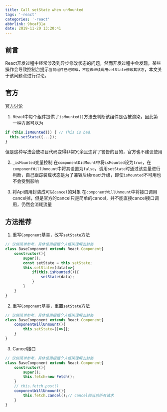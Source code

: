 ```yaml
---
title: Call setState when unMounted
tags: '-react'
categories: '-react'
abbrlink: 9bcaf31a
date: 2019-11-20 13:20:41
---
```

## 前言
React开发过程中经常涉及到异步修改状态的问题，然而开发过程中会发现，某些操作会导致控制台提示`当前组件已经卸载，不应该继续调用setState修改其状态`，本文关于该问题点进行讨论。

## 官方
[官方讨论](https://reactjs.org/blog/2015/12/16/ismounted-antipattern.html)

1. React中每个组件提供了`isMounted()`方法去判断该组件是否被渲染，因此第一种方案可以为
```typescript
if (this.isMounted()) { // This is bad.
  this.setState({...});
}
```
但是这种写法会使项目代码变得非常冗余且违背了警告的目的，官方也不建议使用

2. `_isMounted`变量控制
在`componentDidMount`中将`isMounted`设为`true`，在`componentWillUnmount`中将其设置为`false`，调用`setState`时通过该变量进行判断，自己跟踪装载状态是为了兼容后续react升级，即使`isMounted`不可用也不会受到影响

3. 将Api调用封装成可以`cancel`的对象
在`componentWillUnmount`中将接口调用cancel掉，但是官方的cancel只是简单的cancel，并不能直接cancel接口调用，仍然会消耗流量

## 方法推荐
1. 重写`Component`基类，改写`setState`方法
```typescript
// 仅供简单参考，具体使用根据个人框架理解去封装
class BaseComponent extends React.Component{
    constructor(){
        super();
        const setState = this.setState;
        this.setState=(data)=>{
            if(this.isMounted()){
                setState(data);
            }
        }
    }
}
```

2. 重写`Component`基类，重置`setState`方法
```typescript
// 仅供简单参考，具体使用根据个人框架理解去封装
class BaseComponent extends React.Component{
    componentWillUnmount(){
        this.setState=()=>{};
    }
}
```

3. Cancel接口
```typescript
// 仅供简单参考，具体使用根据个人框架理解去封装
class BaseComponent extends React.Component{
    constructor(){
        super();
        this.fetch=new Fetch();
    }
    // this.fetch.post()
    componentWillUnmount(){
        this.fetch.cancel();// cancel掉当前所有请求
    }
}
```
